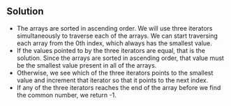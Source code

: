 ## Solution
- The arrays are sorted in ascending order. We will use three iterators simultaneously to traverse each of the arrays. We can start traversing each array from the 
0th index, which always has the smallest value.
- If the values pointed to by the three iterators are equal, that is the solution. Since the arrays are sorted in ascending order, that value must be the smallest value present in all of the arrays.
- Otherwise, we see which of the three iterators points to the smallest value and increment that iterator so that it points to the next index.
- If any of the three iterators reaches the end of the array before we find the common number, we return -1.